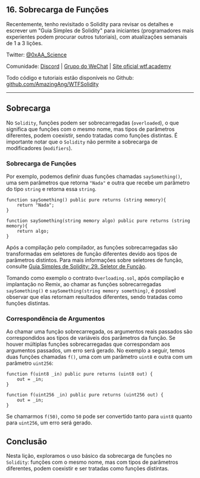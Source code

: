 ## 16. Sobrecarga de Funções

Recentemente, tenho revisitado o Solidity para revisar os detalhes e escrever um "Guia Simples de Solidity" para iniciantes (programadores mais experientes podem procurar outros tutoriais), com atualizações semanais de 1 a 3 lições.

Twitter: [@0xAA_Science](https://twitter.com/0xAA_Science)

Comunidade: [Discord](https://discord.gg/5akcruXrsk) | [Grupo do WeChat](https://docs.google.com/forms/d/e/1FAIpQLSe4KGT8Sh6sJ7hedQRuIYirOoZK_85miz3dw7vA1-YjodgJ-A/viewform?usp=sf_link) | [Site oficial wtf.academy](https://wtf.academy)

Todo código e tutoriais estão disponíveis no Github: [github.com/AmazingAng/WTFSolidity](https://github.com/AmazingAng/WTFSolidity)

---

## Sobrecarga

No `Solidity`, funções podem ser sobrecarregadas (`overloaded`), o que significa que funções com o mesmo nome, mas tipos de parâmetros diferentes, podem coexistir, sendo tratadas como funções distintas. É importante notar que o `Solidity` não permite a sobrecarga de modificadores (`modifiers`).

### Sobrecarga de Funções

Por exemplo, podemos definir duas funções chamadas `saySomething()`, uma sem parâmetros que retorna `"Nada"` e outra que recebe um parâmetro do tipo `string` e retorna essa `string`.

```solidity
function saySomething() public pure returns (string memory){
    return "Nada";
}

function saySomething(string memory algo) public pure returns (string memory){
    return algo;
}
```

Após a compilação pelo compilador, as funções sobrecarregadas são transformadas em seletores de função diferentes devido aos tipos de parâmetros distintos. Para mais informações sobre seletores de função, consulte [Guia Simples de Solidity: 29. Seletor de Função](https://github.com/AmazingAng/WTFSolidity/tree/main/29_Selector).

Tomando como exemplo o contrato `Overloading.sol`, após compilação e implantação no Remix, ao chamar as funções sobrecarregadas `saySomething()` e `saySomething(string memory something)`, é possível observar que elas retornam resultados diferentes, sendo tratadas como funções distintas.

### Correspondência de Argumentos

Ao chamar uma função sobrecarregada, os argumentos reais passados são correspondidos aos tipos de variáveis dos parâmetros da função. Se houver múltiplas funções sobrecarregadas que correspondam aos argumentos passados, um erro será gerado. No exemplo a seguir, temos duas funções chamadas `f()`, uma com um parâmetro `uint8` e outra com um parâmetro `uint256`:

```solidity
function f(uint8 _in) public pure returns (uint8 out) {
    out = _in;
}

function f(uint256 _in) public pure returns (uint256 out) {
    out = _in;
}
```

Se chamarmos `f(50)`, como `50` pode ser convertido tanto para `uint8` quanto para `uint256`, um erro será gerado.

## Conclusão

Nesta lição, exploramos o uso básico da sobrecarga de funções no `Solidity`: funções com o mesmo nome, mas com tipos de parâmetros diferentes, podem coexistir e ser tratadas como funções distintas.

<!-- This file was translated using AI by repo_ai_translate. For more information, visit https://github.com/marcelojsilva/repo_ai_translate -->